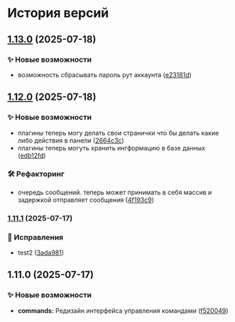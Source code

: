 # История версий


## [1.13.0](https://github.com/blockmineJS/blockmine/compare/v1.12.0...v1.13.0) (2025-07-18)


### ✨ Новые возможности

* возможность сбрасывать пароль рут аккаунта ([e23181d](https://github.com/blockmineJS/blockmine/commit/e23181d29dbe730ff882d654b8ec0e80a1f007bc))

## [1.12.0](https://github.com/blockmineJS/blockmine/compare/v1.11.5...v1.12.0) (2025-07-18)


### ✨ Новые возможности

* плагины теперь могу делать свои странички что бы делать какие либо действия в панели ([2664c3c](https://github.com/blockmineJS/blockmine/commit/2664c3c1a02db4e650f8a5be7e96ebbcfe3ab0bb))
* плагины теперь могуть хранить ингформацию в базе данных ([edb12fd](https://github.com/blockmineJS/blockmine/commit/edb12fd365603bc72c82ad159ffd734cec265dcb))


### 🛠 Рефакторинг

* очередь сообщений. теперь может принимать в себя массив и задержкой отправляет сообщения ([4f193c9](https://github.com/blockmineJS/blockmine/commit/4f193c9c1c76a53ff655e63f520aa83e16c35126))

### [1.11.1](https://github.com/blockmineJS/blockmine/compare/v1.11.0...v1.11.1) (2025-07-17)


### 🐛 Исправления

* test2 ([3ada981](https://github.com/blockmineJS/blockmine/commit/3ada981363de10b9d38cf34f5eb3a00ef527d6b2))

## 1.11.0 (2025-07-17)


### ✨ Новые возможности

* **commands:** Редизайн интерфейса управления командами ([f520049](https://github.com/blockmineJS/blockmine/commit/f520049196dad133ea7957398d512c0334e85917))